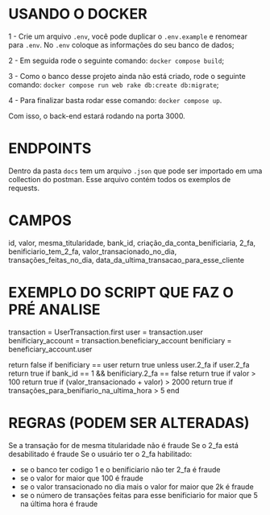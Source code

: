 # USANDO O DOCKER

1 - Crie um arquivo `.env`, você pode duplicar o `.env.example` e renomear para `.env`. No `.env` coloque as informações do seu banco de dados;

2 - Em seguida rode o seguinte comando: `docker compose build`;

3 - Como o banco desse projeto ainda não está criado, rode o seguinte comando: `docker compose run web rake db:create db:migrate`;

4 - Para finalizar basta rodar esse comando: `docker compose up`.


Com isso, o back-end estará rodando na porta 3000.

# ENDPOINTS

Dentro da pasta `docs` tem um arquivo `.json` que pode ser importado em uma collection do postman. Esse arquivo contém todos os exemplos de requests.


# CAMPOS
id, valor, mesma_titularidade, bank_id, criação_da_conta_benificiaria, 2_fa, benificiario_tem_2_fa, valor_transacionado_no_dia, transações_feitas_no_dia, data_da_ultima_transacao_para_esse_cliente

# EXEMPLO DO SCRIPT QUE FAZ O PRÉ ANALISE
transaction = UserTransaction.first
user = transaction.user
benificiary_account = transaction.beneficiary_account
benificiary = beneficiary_account.user


return false if benificiary == user
return true unless user.2_fa
if user.2_fa
  return true if bank_id == 1 && benificiary.2_fa == false
  return true if valor > 100
  return true if (valor_transacionado + valor) > 2000
  return true if transações_para_benifiario_na_ultima_hora > 5
end


# REGRAS (PODEM SER ALTERADAS)
Se a transação for de mesma titularidade não é fraude
Se o 2_fa está desabilitado é fraude
Se o usuário ter o 2_fa habilitado:
  - se o banco ter codigo 1 e o benificiario não ter 2_fa é fraude
  - se o valor for maior que 100 é fraude
  - se o valor transacionado no dia mais o valor for maior que 2k é fraude
  - se o número de transações feitas para esse benificiario for maior que 5 na última hora é fraude
